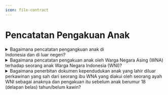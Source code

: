 ```yaml
---
icon: file-contract
---
```


# Pencatatan  Pengakuan Anak

<details>

<summary>Bagaimana pencatatan pengangkuan anak di<br>Indonesia dan di luar negeri?</summary>

Berdasarkan penjelasan Pasal 49 Undang&#x20;Undang Nomor 24 Tahun 2013 diatur bahwa yang dimaksud dengan "Pengakuan Anak" merupakan pengakuan seorang ayah terhadap anaknya yang lahir dari perkawinan yang telah sah menurut hukum agama dan disetujui oleh ibu kandung anak tersebut.

**a. Pencatatan pengakuan anak di Indonesia**

1. Pengakuan anak wajib dilaporkan oleh orang tua   &#x20;pada Instansi Pelaksana paling lambat 30 (tiga puluh) hari sejak tanggal surat pengakuan anak oleh ayah dan disetujui oleh ibu dari anak yang bersangkutan. Pengakuan anak hanya berlaku bagi anak yang orang tuanya telah melaksanakan perkawinan sah menurut hukum agama, tetapi belum sah menurut hukum   \
   negara.
2. Persyaratan pencatatan pengakuan anak dalam   &#x20;negeri harus memenuhi persyaratan:\
   a) surat pernyataan pengakuan anak dari ayah   &#x20;biologis yang disetujui oleh ibu kandung atau penetapan pengadilan mengenai pengakuan anak jika ibu kandung Orang Asing;   \
   b) surat keterangan   &#x20;telah terjadinya perkawinan dari pemuka agama atau penghayat kepercayaan terhadap Tuhan Yang Maha Esa;   \
   c) kutipan akta kelahiran anak;   \
   d) KK ayah atau ibu;   \
   e) KTP-el; atau   \
   f )   &#x20;Dokumen Perjalanan bagi ibu kandung   &#x20;Orang Asing.   \
   \
   Disdukcapil Kabupaten/Kota   &#x20;atau UPT   &#x20;Disdukcapil Kabupaten/Kota mencatat dalam register akta pengakuan anak dan menerbitkan kutipan akta pengakuan anak, membuat catatan   &#x20;pinggir dalam register akta kelahiran dan kutipan akta kelahiran; dan kutipan akta pengakuan anak dan kutipan akta kelahiran yang telah diberikan catatan pinggir disampaikan kepada Pemohon
3. Pencatatan pengakuan anak Penduduk yang   &#x20;dilahirkan diluar perkawinan yang sah menurut hukum agama atau Kepercayaan Terhadap Tuhan Yang Maha Esa, dilakukan berdasarkan penetapan pengadilan.   \
   \
   Persyaratan pencatatan pengakuan anak   &#x20;dimasksud berupa:   \
   a) fotolopi salinan penetapan pengadilan;   \
   b) kutipan akta kelahiran;   \
   c) KK; dan\
   d) KTP-el.   \
   \
   Disdukcapil Kabupaten/Kota atau UPT Dinas   &#x20;Disdukcapil Kabupaten/Kota membuat catatan pinggir dalam register akta kelahiran dan kutipan akta kelahiran dan kutipan akta kelahiran yang telah diberikan catatan pinggir disampaikan kepada Pemohon.

**b. Pencatatan pengakuan anak di luar negeri**

1. Pencatatan pengakuan anak bagi WNI Bukan   &#x20;Penduduk di luar negeri Persyaratan pengakuan anak bagi WNI Bukan Penduduk di luar negeri dimaksud berupa:   \
   a) surat pernyataan pengakuan anak dari ayah   &#x20;biologis yang disetujui oleh ibu kandung;   \
   b) surat keterangan telah terjadinya perkawinan   &#x20;dari pemuka agama atau Penghayat Kepercayaan Terhadap Tuhan YME;   \
   c) kutipan akta kelahiran anak; dan   \
   d) Dokumen Perjalanan Republik Indonesia.   \
   \
   Perwakilan Republik Indonesia mencatat dalam   &#x20;register akta pengakuan anak dan menerbitkan kutipan akta pengakuan anak dan membuat catatan pinggir dalam register akta kelahiran dan kutipan akta kelahiran serta kutipan akta pengakuan anak dan kutipan akta kelahiran yang telah diberikan catatan pinggir disampaikan kepada Pemohon.
2. Pencatatan pengakuan anak yang dilahirkan di   &#x20;luar perkawinan yang sah menurut hukum agama/kepercayaan terhadap Tuhan Yang Maha   &#x20;Esa bagi WNI Bukan Penduduk di luar negeri.\
   \
   Persyaratan pengakuan anak bagi WNI Bukan   &#x20;Penduduk di luar negeri dimaksud berupa:   \
   a) salinan penetapan pengadilan   &#x20;dari pengadilan yang berwenang sesuai dengan ketentuan peraturan perundang-undangan;   \
   b) kutipan akta kelahiran anak; dan   \
   c) Dokumen Perjalanan Republik Indonesia.\
   \
   Perwakilan RI membuat catatan pinggir dalam   &#x20;register akta kelahiran dan kutipan akta kelahiran dan kutipan akta kelahiran yang telah diberikan catatan pinggir disampaikan kepada Pemohon.

**Sumber rujukan:**&#x20;

* Pasal 49 Undang-Undang Nomor 24 Tahun 2013  &#x20;tentang Perubahan atas Undang-Undang Nomor 23 Tahun 2006 tentang Administrasi Kependudukan. ([link](https://dukcapil.kemendagri.go.id/download/detail/3))
* Pasal 49 dan Pasal 51 Peraturan Presiden Nomor 96  &#x20;Tahun 2018 tentang Persyaratan dan Tata Cara  &#x20;Pendaftaran Penduduk dan Pencatatan Sipil. ([link](https://dukcapil.kemendagri.go.id/download/detail/14))
* Pasal 70, Pasal 71, Pasal 72, Pasal 73 dan Pasal 74  &#x20;Peraturan Menteri Dalam Negeri Nomor 108 Tahun  &#x20;2019 tentang Peraturan Pelaksanaan Peraturan Presiden Nomor 96 Tahun 2018 tentang Persyaratan dan Tata Cara Pendaftaran Penduduk dan Pencatatan Sipil. ([link](https://peraturan.bpk.go.id/Details/138582/permendagri-no-108-tahun-2019))
* Peraturan Menteri Dalam Negeri Nomor 109 Tahun  &#x20;2019 tentang Formulir dan Buku Yang Digunakan Dalam Administrasi Kependudukan. ([link](https://peraturan.bpk.go.id/Details/138575/permendagri-no-109-tahun-2019))
* Keputusan Menteri Dalam Negeri Nomor 400.8.2  5484.Dukcapil Tahun 2022 tentang Petunjuk Teknis Pelayanan Pencatatan Sipil.&#x20;
* Surat Dirjen Dukcapil yang ditujukan kepada Kepala  &#x20;Dinas Dukcapil di Seluruh Indonesia Nomor  &#x20;470/13287/Dukcapil tanggal 28 September 2021 hal  &#x20;Jenis  \
  Layanan, Persyaratan  &#x20;dan  &#x20;Penjelasan Pendaftaran Penduduk dan Pencatatan Sipil.

{% hint style="success" %}
Dibuat:  23 Juni 2025 10:00 WIB | Perubahan terakhir: 23 Juni 2025 10:00 WIB
{% endhint %}

</details>



<details>

<summary>Bagaimana pencatatan pengakuan anak oleh Warga Negara Asing (WNA) terhadap seorang anak Warga Negara Indonesia (WNI)?</summary>

a. Berdasarkan Pasal 49 Undang-Undang Nomor 24&#x20;Tahun 2013 dan Pasal 49 Peraturan Presiden Nomor 96 Tahun 2018, pencatatan pengakuan anak terhadap anak yang dilahirkan dari perkawinan sah menurut hukum agama dapat dilakukan dengan memenuhi persyaratan berikut:

1. Surat pernyataan pengakuan anak dari ayah   &#x20;biologis yang telah disetujui oleh ibu kandung.
2. Fotokopi surat keterangan perkawinan dari pemuka agama.
3. Kutipan akta kelahiran anak.
4. Fotokopi Kartu Keluarga (KK) ayah atau ibu.
5. Fotokopi dokumen perjalanan bagi orang asing (WNA).

b. Alternatif I, yang dapat diambil adalah proses&#x20;pengesahan anak setelah ayah dan ibu anak mencatatkan perkawinan yang sah menurut hukum negara. Pencatatan pengesahan anak memerlukan persyaratan berikut:

1. Kutipan akta kelahiran anak.
2. Fotokopi kutipan akta perkawinan yang   &#x20;menunjukkan bahwa perkawinan agama telah terjadi sebelum kelahiran anak.
3. Fotokopi KK orang tua.
4. Fotokopi dokumen perjalanan bagi orang asing   &#x20;(WNA).

c.&#x20;Alternatif II, adalah melakukan pembetulan akta&#x20;kelahiran anak dari status anak seorang ibu menjadi anak ayah dan ibu dengan penambahan frasa. Proses ini memerlukan langkah-langkah berikut:

1. Suami dan istri membuat Surat Pernyataan   &#x20;Tidak Ada Catatan Perkawinan (SPTJM Perkawinan Belum Tercatat).
2. Mendapatkan izin tertulis dari istri pertama,   &#x20;sehingga status dalam KK diubah menjadi kawin belum tercatat.

Merujuk ketentuan di atas, Disdukcapil Kabupaten/Kota&#x20;dapat memproses pembetulan akta kelahiran dengan&#x20;menarik kutipan akta kelahiran yang lama dan&#x20;menerbitkan kembali kutipan akta kelahiran anak dengan tambahan frasa, serta membuat catatan pinggir pada register akta kelahiran yang menjelaskan tentang pembetulan status anak tersebut.

**Sumber rujukan:**&#x20;

* Pasal 49 Undang-Undang Nomor 24 Tahun 2013  &#x20;tentang Perubahan Atas Undang-Undang Nomor 23 Tahun 2006 tentang Administrasi Kependudukan. ([link](https://dukcapil.kemendagri.go.id/download/detail/3))
* Pasal 49 Peraturan Presiden Nomor 96 Tahun 2018 tentang Persyaratan dan Tata Cara Pendaftaran  &#x20;Penduduk dan Pencatatan Sipil. ([link](https://dukcapil.kemendagri.go.id/download/detail/14))
* Surat Dirjen Dukcapil No. 472.32/3884/Dukcapil tgl 21  &#x20;Februari 2022 kpd Kadis Dukcapil Kab. Karangasem.

{% hint style="success" %}
Dibuat:  23 Juni 2025 10:00 WIB | Perubahan terakhir: 23 Juni 2025 10:00 WIB
{% endhint %}

</details>



<details>

<summary>Bagaimana penerbitan dokumen kependudukan anak yang lahir diluar perkawinan yang sah dari seorang ibu WNA yang diakui oleh seorang ayah WNI sebagai anaknya dan pengakuan itu sebelum anak berumur 18 (delapan belas) tahun/belum kawin?</summary>

Berdasarkan Pasal 4 huruf h Undang-Undang&#x20;Nomor 12 Tahun 2006 diatur bahwa, Warga Negara Indonesia salah satunya adalah anak yang lahir diluar perkawinan yang sah dari seorang ibu warga negara asing yang diakui oleh seorang ayah WNI sebagai&#x20;anaknya dan pengakuan itu sebelum anak tersebut berumur 18 (delapan belas) tahun atau belum kawin.

Sehubungan ketentuan diatas, perlu dilakukan&#x20;pengakuan anak oleh ayah WNI melalui Pengadilan, sehingga atas dasar pengakuan anak tersebut, dapat dicatatkan dalam dokumen kependudukan sebagai anak berkewarganegaraan ganda (WNI) dan setelah berusia 18 (delapan belas) tahun atau sudah kawin anak tersebut harus menyatakan memilih salah satu kewarganegaraannya, sesuai dengan Pasal 6 Undang\
Undang Nomor 12 Tahun 2006 Tentang&#x20;Kewarganegaraan Republik Indonesia.

**Sumber rujukan:**&#x20;

* Pasal 4 huruf h dan pasal 16 Undang-Undang Nomor  &#x20;12 Tahun 2006 tentang Kewarganegaraan Republik Indonesia. ([link](https://peraturan.bpk.go.id/Details/40176/uu-no-12-tahun-2006))
* Surat Dirjen Dukcapil No. 400.8.2.11/3090/Dukcapil,  &#x20;Tgl 21 Februari 2023 kpd Kadis Dukcapil Kab. Banyuwangi.

{% hint style="success" %}
Dibuat:  23 Juni 2025 10:00 WIB | Perubahan terakhir: 23 Juni 2025 10:00 WIB
{% endhint %}

</details>
